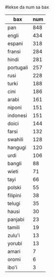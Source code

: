 #lekse da num sa bax

| bax | num |
|-----|-----|
| pan | 848 |
| engli | 434 |
| espani | 318 |
| fransi | 284 |
| hindi | 281 |
| portugali | 257 |
| rusi | 228 |
| turki | 188 |
| cini | 186 |
| arabi | 161 |
| niponi | 151 |
| indonesi | 151 |
| doici | 144 |
| farsi | 132 |
| swahili | 128 |
| hangugi | 120 |
| urdi | 106 |
| bangli | 88 |
| wieti | 71 |
| tayi | 66 |
| polski | 55 |
| filipini | 38 |
| telugi | 35 |
| hausi | 30 |
| panjabi | 23 |
| tamili | 19 |
| zulu'i | 13 |
| yorubi | 13 |
| amari | 7 |
| oromi | 6 |
| ibo'i | 3 |
